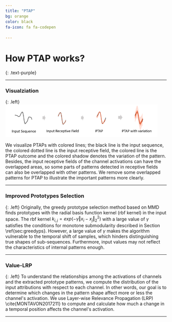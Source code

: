 ```yaml
---
title: "PTAP"
bg: orange
color: black
fa-icon: fa fa-codepen

---
```


# How PTAP works?
{: .text-purple}

-------------------------

### Visualziation
{: .left}
![ex_screenshot](./img/visualize.PNG)

We visualize PTAPs with colored lines; the black line is the input sequence, the colored dotted line is the input receptive field, the colored line is the PTAP outcome and the colored shadow denotes the variation of the pattern. Besides, the input receptive fields of the channel activations can have the overlapped areas, so some parts of patterns detected in receptive fields can also be overlapped with other patterns. We remove some overlapped patterns for PTAP to illustrate the important patterns more clearly.

-------------------------

### Improved Prototypes Selection
{: .left}
Originally, the greedy prototype selection method based on MMD finds prototypes with the radial basis function kernel (rbf kernel) in the input space. The rbf kernel $k_{i,j}=exp(-\gamma{\Vert x_i-x_j \Vert}^2_2)$ with a large value of $\gamma$ satisfies the conditions for monotone submodularity described in Section \ref{sec:greedyps}. However, a large value of $\gamma$ makes the algorithm vulnerable to the temporal shift of samples, which hinders distinguishing true shapes of sub-sequences. Furthermore, input values may not reflect the characteristics of internal patterns enough. 

-------------------------




### Value-LRP
{: .left}
To understand the relationships among the activations of channels and the extracted prototype patterns, we compute the distribution of the input attributions with respect to each channel. In other words, our goal is to determine which changes in the pattern shape affect more or less the channel's activation. We use Layer-wise Relevance Propagation (LRP) \cite{MONTAVON2017211} to compute and calculate how much a change in a temporal position affects the channel's activation.

-------------------------

